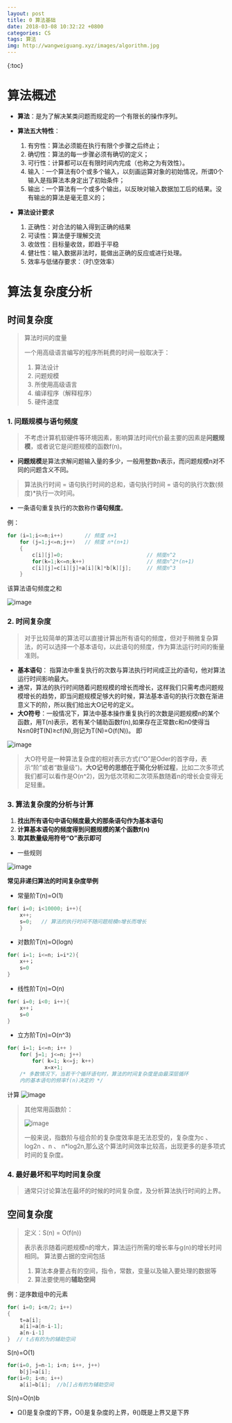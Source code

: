 ```yaml
---
layout: post
title: 0 算法基础
date: 2018-03-08 10:32:22 +0800
categories: CS
tags: 算法 
img: http://wangweiguang.xyz/images/algorithm.jpg
---
```



{:toc}

# 算法概述

* **算法**：是为了解决某类问题而规定的一个有限长的操作序列。
* **算法五大特性**：
  1. 有穷性：算法必须能在执行有限个步骤之后终止；
  2. 确切性：算法的每一步骤必须有确切的定义；
  3. 可行性：计算都可以在有限时间内完成（也称之为有效性）。
  4. 输入：一个算法有0个或多个输入，以刻画运算对象的初始情况，所谓0个输入是指算法本身定出了初始条件；
  5. 输出：一个算法有一个或多个输出，以反映对输入数据加工后的结果。没有输出的算法是毫无意义的；

* **算法设计要求**
  1. 正确性：对合法的输入得到正确的结果
  2. 可读性：算法便于理解交流
  3. 收敛性：目标量收敛，即趋于平稳
  4. 健壮性：输入数据非法时，能做出正确的反应或进行处理。
  5. 效率与低储存要求：（时\空效率）

# 算法复杂度分析

## 时间复杂度
> 算法时间的度量
>
> 一个用高级语言编写的程序所耗费的时间一般取决于：
>
> 1. 算法设计
> 2. 问题规模
> 3. 所使用高级语言
> 4. 编译程序（解释程序）
> 5. 硬件速度

### 1. 问题规模与语句频度
> 不考虑计算机软硬件等环境因素，影响算法时间代价最主要的因素是**问题规模**，或者说它是问题规模的函数f(n)。
* **问题规模**是算法求解问题输入量的多少，一般用整数n表示，而问题规模n对不同的问题含义不同。
> 算法执行时间 = 语句执行时间的总和，语句执行时间 = 语句的执行次数(频度)*执行一次时间。
* 一条语句重复执行的次数称作**语句频度**。

例：

```c
for (i=1;i<=n;i++)       // 频度 n+1
    for (j=1;j<=n;j++)   // 频度 n*(n+1)
    {                    
        c[i][j]=0;                           // 频度n^2
        for(k=1;k<=n;k++)                    // 频度n^2*(n+1)
        c[i][j]=c[i][j]+a[i][k]*b[k][j];     // 频度n^3
    }
```
该算法语句频度之和

![image](http://wangweiguang.xyz/images/a1.jpg)

### 2. 时间复杂度
> 对于比较简单的算法可以直接计算出所有语句的频度，但对于稍微复杂算法，的可以选择一个基本语句，以此语句的频度，作为算法运行时间的衡量准则。
* **基本语句**： 指算法中重复执行的次数与算法执行时间成正比的语句，他对算法运行时间影响最大。
* 通常，算法的执行时间随着问题规模的增长而增长，这样我们只需考虑问题规模增长的趋势，即当问题规模足够大的时候，算法基本语句的执行次数在渐进意义下的阶，所以我们给出大O记号的定义。
* **大O符号**：一般情况下，算法中基本操作重复执行的次数是问题规模n的某个函数，用T(n)表示，若有某个辅助函数f(n),如果存在正常数c和n0使得当N≤n0时T(N)≥cf(N),则记为T(N)=O(f(N))。
  即

![image](http://wangweiguang.xyz/images/a2.jpg)

> 大O符号是一种算法复杂度的相对表示方式(“O”是Oder的首字母，表示“阶”或者“数量级”)。**大O记号的思想在于简化分析过程**，比如二次多项式我们都可以看作是O(n^2)，因为低次项和二次项系数随着n的增长会变得无足轻重。




### 3. 算法复杂度的分析与计算

1. **找出所有语句中语句频度最大的那条语句作为基本语句**
2. **计算基本语句的频度得到问题规模的某个函数f(n)**
3. **取其数量级用符号“O”表示即可**

* 一些规则

![image](http://wangweiguang.xyz/images/a3.jpg)

**常见非递归算法的时间复杂度举例**

* 常量阶T(n)=O(1)

```c
for( i=0; i<10000; i++){
    x++;
    s=0;   // 算法的执行时间不随问题规模n增长而增长
    }
```

* 对数阶T(n)=O(logn)


```c
for( i=1; i<=n; i=i*2){
    x++；
    s=0
}
```

* 线性阶T(n)=O(n)


```c
for( i=0; i<0; i++){
    x++；
    s=0
}
```

* 立方阶T(n)=O(n^3)


```c
for( i=1; i<=n; i++ )
    for( j=1; j<=n; j++)
        for( k=1; k<=j; k++)
            x=x+1;
    /* 多数情况下，当若干个循环语句时，算法的时间复杂度是由最深层循环
    内的基本语句的频率f(n)决定的 */
```

计算
![image](http://wangweiguang.xyz/images/a3.jpg)



> 其他常用函数阶：
> 
> ![image](http://wangweiguang.xyz/images/a5.jpg)
> 
> 一般来说，指数阶与组合阶的复杂度效率是无法忍受的，复杂度为c 、 log2n 、n 、 n*log2n,那么这个算法时间效率比较高，出现更多的是多项式时间的复杂度。

### 4. 最好最坏和平均时间复杂度
> 通常只讨论算法在最坏的时候的时间复杂度，及分析算法执行时间的上界。

## 空间复杂度
> 定义：S(n) = O(f(n))
> 
> 表示表示随着问题规模n的增大，算法运行所需的增长率与g(n)的增长时间相同。
> 算法要占据的空间包括
> 1. 算法本身要占有的空间，指令，常数，变量以及输入要处理的数据等
> 2. 算法要使用的**辅助空间**

例：逆序数组中的元素

```c
for( i=0; i<n/2; i++)
{
    t=a[i];
    a[i]=a[n-i-1];
    a[n-i-1]
}  // t占有的为的辅助空间
```
S(n)=O(1)

```c
for(i=0, j=n-1; i<n; i++, j++)
    b[j]=a[i];
for(i=0; i<n; i++)
    a[i]=b[i];  //b[]占有的为辅助空间
```
S(n)=O(n)b


* Ω()是复杂度的下界，O()是复杂度的上界，θ()既是上界又是下界